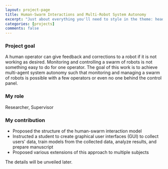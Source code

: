 ```yaml
---
layout: project-page
title: Human-Swarm Interactions and Multi-Robot System Autonomy
excerpt: "Just about everything you'll need to style in the theme: headings, paragraphs, blockquotes, tables, code blocks, and more."
categories: [projects]
comments: false
---
```


### Project goal

A human operator can give feedback and corrections to a robot if it is not working as desired. Monitoring and controlling a swarm of robots is not something easy to do for one operator. The goal of this work is to achieve multi-agent system autonomy such that monitoring and managing a swarm of robots is possible with a few operators or even no one behind the control panel.

### My role

Researcher, Supervisor

### My contribution

* Proposed the structure of the human-swarm interaction model
* Instructed a student to create graphical user interfaces (GUI) to collect users' data, train models from the collected data, analyze results, and prepare manuscript
* Proposed various extensions of this approach to multiple subjects


The details will be unveiled later.
